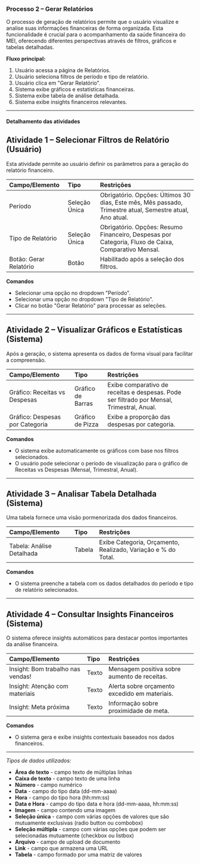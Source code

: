 ### Processo 2 – Gerar Relatórios

O processo de geração de relatórios permite que o usuário visualize e analise suas informações financeiras de forma organizada. Esta funcionalidade é crucial para o acompanhamento da saúde financeira do MEI, oferecendo diferentes perspectivas através de filtros, gráficos e tabelas detalhadas.

**Fluxo principal:**
1. Usuário acessa a página de Relatórios.
2. Usuário seleciona filtros de período e tipo de relatório.
3. Usuário clica em "Gerar Relatório".
4. Sistema exibe gráficos e estatísticas financeiras.
5. Sistema exibe tabela de análise detalhada.
6. Sistema exibe insights financeiros relevantes.

---

#### Detalhamento das atividades

## Atividade 1 – Selecionar Filtros de Relatório (Usuário)

Esta atividade permite ao usuário definir os parâmetros para a geração do relatório financeiro.

| Campo/Elemento     | Tipo          | Restrições                                  |
|:-------------------|:--------------|:--------------------------------------------|
| Período            | Seleção Única | Obrigatório. Opções: Últimos 30 dias, Este mês, Mês passado, Trimestre atual, Semestre atual, Ano atual. |
| Tipo de Relatório  | Seleção Única | Obrigatório. Opções: Resumo Financeiro, Despesas por Categoria, Fluxo de Caixa, Comparativo Mensal. |
| Botão: Gerar Relatório | Botão         | Habilitado após a seleção dos filtros.      |

**Comandos**
- Selecionar uma opção no dropdown "Período".
- Selecionar uma opção no dropdown "Tipo de Relatório".
- Clicar no botão "Gerar Relatório" para processar as seleções.

---

## Atividade 2 – Visualizar Gráficos e Estatísticas (Sistema)

Após a geração, o sistema apresenta os dados de forma visual para facilitar a compreensão.

| Campo/Elemento           | Tipo   | Restrições                                  |
|:-------------------------|:-------|:--------------------------------------------|
| Gráfico: Receitas vs Despesas | Gráfico de Barras | Exibe comparativo de receitas e despesas. Pode ser filtrado por Mensal, Trimestral, Anual. |
| Gráfico: Despesas por Categoria | Gráfico de Pizza | Exibe a proporção das despesas por categoria. |

**Comandos**
- O sistema exibe automaticamente os gráficos com base nos filtros selecionados.
- O usuário pode selecionar o período de visualização para o gráfico de Receitas vs Despesas (Mensal, Trimestral, Anual).

---

## Atividade 3 – Analisar Tabela Detalhada (Sistema)

Uma tabela fornece uma visão pormenorizada dos dados financeiros.

| Campo/Elemento         | Tipo    | Restrições                                  |
|:-----------------------|:--------|:--------------------------------------------|
| Tabela: Análise Detalhada | Tabela  | Exibe Categoria, Orçamento, Realizado, Variação e % do Total. |

**Comandos**
- O sistema preenche a tabela com os dados detalhados do período e tipo de relatório selecionados.

---

## Atividade 4 – Consultar Insights Financeiros (Sistema)

O sistema oferece insights automáticos para destacar pontos importantes da análise financeira.

| Campo/Elemento           | Tipo   | Restrições                                  |
|:-------------------------|:-------|:--------------------------------------------|
| Insight: Bom trabalho nas vendas! | Texto  | Mensagem positiva sobre aumento de receitas. |
| Insight: Atenção com materiais | Texto  | Alerta sobre orçamento excedido em materiais. |
| Insight: Meta próxima    | Texto  | Informação sobre proximidade de meta.       |

**Comandos**
- O sistema gera e exibe insights contextuais baseados nos dados financeiros.

---

_Tipos de dados utilizados:_

*   **Área de texto** - campo texto de múltiplas linhas
*   **Caixa de texto** - campo texto de uma linha
*   **Número** - campo numérico
*   **Data** - campo do tipo data (dd-mm-aaaa)
*   **Hora** - campo do tipo hora (hh:mm:ss)
*   **Data e Hora** - campo do tipo data e hora (dd-mm-aaaa, hh:mm:ss)
*   **Imagem** - campo contendo uma imagem
*   **Seleção única** - campo com várias opções de valores que são mutuamente exclusivas (radio button ou combobox)
*   **Seleção múltipla** - campo com várias opções que podem ser selecionadas mutuamente (checkbox ou listbox)
*   **Arquivo** - campo de upload de documento
*   **Link** - campo que armazena uma URL
*   **Tabela** - campo formado por uma matriz de valores
